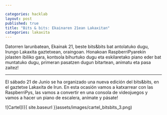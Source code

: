 ```yaml
---

categories: hacklab
layout: post
published: true
title: "Bits & bits: Ekainaren 21ean Lakaxitan"
categories: lakaxita
---
```


Datorren larunbatean, Ekainak 21, beste bits&bits bat antolatuko dugu,
Irungo Lakaxita gaztetxean, oraingoan. Honakoan RaspberriPyarekin
jolasten ibiliko gara, kontsola bihurtuko dugu eta eskilaretako piano
eder bat muntatuko dugu, primeran pasatzen dugun bitartean, animatu eta
pasa zaitez!

-------

El sábado 21 de Junio se ha organizado una nueva edición del bits&bits,
en el gaztetxe Lakaxita de Irun. En esta ocasión vamos a katxarrear con
las RaspberriPys, las vamos a convertir en una consola de videojuegos y
vamos a hacer un piano de escalera, anímate y pásate!

![Cartel]({{ site.baseurl }}assets/images/cartel_bitsbits_3.png)
